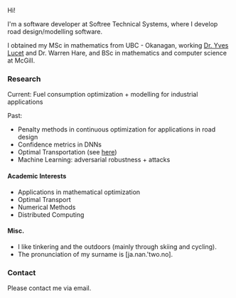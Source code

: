 Hi! 

I'm a software developer at Softree Technical Systems, where I develop road design/modelling software.

I obtained my MSc in mathematics from UBC - Okanagan, working [Dr. Yves Lucet](https://people.ok.ubc.ca/ylucet/) and Dr. Warren Hare, and BSc in mathematics and computer science at McGill.

### Research

Current: Fuel consumption optimization + modelling for industrial applications

Past:
- Penalty methods in continuous optimization for applications in road design
- Confidence metrics in DNNs
- Optimal Transportation (see [here](https://link.springer.com/article/10.1007/s10915-020-01143-x))
- Machine Learning: adversarial robustness + attacks

#### Academic Interests
- Applications in mathematical optimization
- Optimal Transport
- Numerical Methods
- Distributed Computing

#### Misc.
- I like tinkering and the outdoors (mainly through skiing and cycling).
- The pronunciation of my surname is [ja.nan.'two.no].

### Contact
Please contact me via email.
